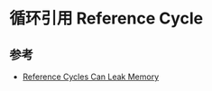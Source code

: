 # 循环引用 Reference Cycle

## 参考

- [Reference Cycles Can Leak Memory](https://doc.rust-lang.org/book/ch15-06-reference-cycles.html)